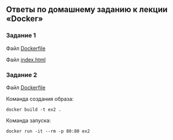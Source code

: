 
## Ответы по домашнему заданию к лекции «Docker»

### Задание 1

Файл [Dockerfile](ex1/Dockerfile)

Файл [index.html](ex1/index.html)


### Задание 2

Файл [Dockerfile](ex2/Dockerfile)


Команда создания образа:

`docker build -t ex2 .`

Команда запуска:

`docker run -it --rm -p 80:80 ex2`
